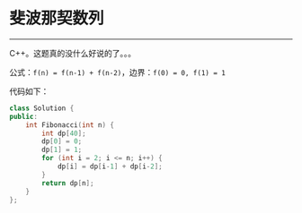 # 斐波那契数列

---

C++。这题真的没什么好说的了。。。

公式：`f(n) = f(n-1) + f(n-2)`，边界：`f(0) = 0, f(1) = 1`

代码如下：

```cpp
class Solution {
public:
    int Fibonacci(int n) {
        int dp[40];
        dp[0] = 0;
        dp[1] = 1;
        for (int i = 2; i <= n; i++) {
            dp[i] = dp[i-1] + dp[i-2];
        }
        return dp[n];
    }
};
```

